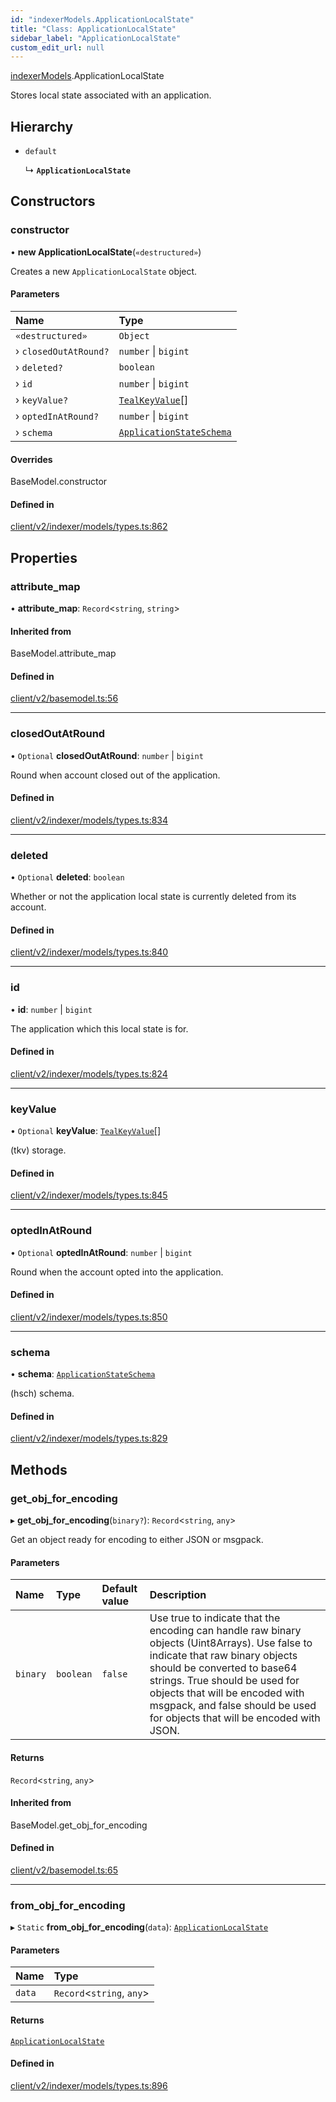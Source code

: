 ```yaml
---
id: "indexerModels.ApplicationLocalState"
title: "Class: ApplicationLocalState"
sidebar_label: "ApplicationLocalState"
custom_edit_url: null
---
```


[indexerModels](../namespaces/erModels).ApplicationLocalState

Stores local state associated with an application.

## Hierarchy

- `default`

  ↳ **`ApplicationLocalState`**

## Constructors

### constructor

• **new ApplicationLocalState**(`«destructured»`)

Creates a new `ApplicationLocalState` object.

#### Parameters

| Name | Type |
| :------ | :------ |
| `«destructured»` | `Object` |
| › `closedOutAtRound?` | `number` \| `bigint` |
| › `deleted?` | `boolean` |
| › `id` | `number` \| `bigint` |
| › `keyValue?` | [`TealKeyValue`](erModels.TealKeyValue)[] |
| › `optedInAtRound?` | `number` \| `bigint` |
| › `schema` | [`ApplicationStateSchema`](erModels.ApplicationStateSchema) |

#### Overrides

BaseModel.constructor

#### Defined in

[client/v2/indexer/models/types.ts:862](https://github.com/joe-p/js-algorand-sdk/blob/6a3021f/src/client/v2/indexer/models/types.ts#L862)

## Properties

### attribute\_map

• **attribute\_map**: `Record`<`string`, `string`\>

#### Inherited from

BaseModel.attribute\_map

#### Defined in

[client/v2/basemodel.ts:56](https://github.com/joe-p/js-algorand-sdk/blob/6a3021f/src/client/v2/basemodel.ts#L56)

___

### closedOutAtRound

• `Optional` **closedOutAtRound**: `number` \| `bigint`

Round when account closed out of the application.

#### Defined in

[client/v2/indexer/models/types.ts:834](https://github.com/joe-p/js-algorand-sdk/blob/6a3021f/src/client/v2/indexer/models/types.ts#L834)

___

### deleted

• `Optional` **deleted**: `boolean`

Whether or not the application local state is currently deleted from its
account.

#### Defined in

[client/v2/indexer/models/types.ts:840](https://github.com/joe-p/js-algorand-sdk/blob/6a3021f/src/client/v2/indexer/models/types.ts#L840)

___

### id

• **id**: `number` \| `bigint`

The application which this local state is for.

#### Defined in

[client/v2/indexer/models/types.ts:824](https://github.com/joe-p/js-algorand-sdk/blob/6a3021f/src/client/v2/indexer/models/types.ts#L824)

___

### keyValue

• `Optional` **keyValue**: [`TealKeyValue`](erModels.TealKeyValue)[]

(tkv) storage.

#### Defined in

[client/v2/indexer/models/types.ts:845](https://github.com/joe-p/js-algorand-sdk/blob/6a3021f/src/client/v2/indexer/models/types.ts#L845)

___

### optedInAtRound

• `Optional` **optedInAtRound**: `number` \| `bigint`

Round when the account opted into the application.

#### Defined in

[client/v2/indexer/models/types.ts:850](https://github.com/joe-p/js-algorand-sdk/blob/6a3021f/src/client/v2/indexer/models/types.ts#L850)

___

### schema

• **schema**: [`ApplicationStateSchema`](erModels.ApplicationStateSchema)

(hsch) schema.

#### Defined in

[client/v2/indexer/models/types.ts:829](https://github.com/joe-p/js-algorand-sdk/blob/6a3021f/src/client/v2/indexer/models/types.ts#L829)

## Methods

### get\_obj\_for\_encoding

▸ **get_obj_for_encoding**(`binary?`): `Record`<`string`, `any`\>

Get an object ready for encoding to either JSON or msgpack.

#### Parameters

| Name | Type | Default value | Description |
| :------ | :------ | :------ | :------ |
| `binary` | `boolean` | `false` | Use true to indicate that the encoding can handle raw binary objects (Uint8Arrays). Use false to indicate that raw binary objects should be converted to base64 strings. True should be used for objects that will be encoded with msgpack, and false should be used for objects that will be encoded with JSON. |

#### Returns

`Record`<`string`, `any`\>

#### Inherited from

BaseModel.get\_obj\_for\_encoding

#### Defined in

[client/v2/basemodel.ts:65](https://github.com/joe-p/js-algorand-sdk/blob/6a3021f/src/client/v2/basemodel.ts#L65)

___

### from\_obj\_for\_encoding

▸ `Static` **from_obj_for_encoding**(`data`): [`ApplicationLocalState`](erModels.ApplicationLocalState)

#### Parameters

| Name | Type |
| :------ | :------ |
| `data` | `Record`<`string`, `any`\> |

#### Returns

[`ApplicationLocalState`](erModels.ApplicationLocalState)

#### Defined in

[client/v2/indexer/models/types.ts:896](https://github.com/joe-p/js-algorand-sdk/blob/6a3021f/src/client/v2/indexer/models/types.ts#L896)
